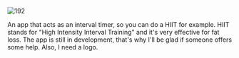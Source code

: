 ![192](https://user-images.githubusercontent.com/34313493/40278404-4f7bf0c4-5c52-11e8-8e8d-2e017bd985a7.png)


An app that acts as an interval timer, so you can do a HIIT for example. HIIT stands for "High Intensity Interval Training" and it's very effective for fat loss. The app is still in development, that's why I'll be glad if someone offers some help. Also, I need a logo.
